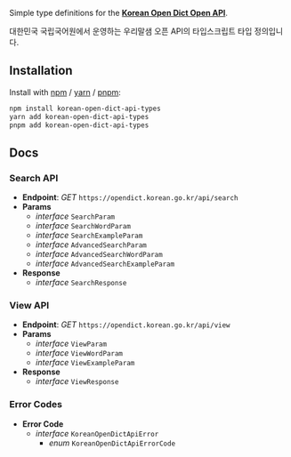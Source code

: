 Simple type definitions for the [**Korean Open Dict Open API**](https://opendict.korean.go.kr/service/openApiInfo).

대한민국 국립국어원에서 운영하는 우리말샘 오픈 API의 타입스크립트 타입 정의입니다.

## Installation

Install with [npm](https://www.npmjs.com/) / [yarn](https://yarnpkg.com/) / [pnpm](https://pnpm.js.org/):

```sh
npm install korean-open-dict-api-types
yarn add korean-open-dict-api-types
pnpm add korean-open-dict-api-types
```

## Docs

### Search API

- **Endpoint**: _GET_ `https://opendict.korean.go.kr/api/search`
- **Params**
  - _interface_ `SearchParam`
  - _interface_ `SearchWordParam`
  - _interface_ `SearchExampleParam`
  - _interface_ `AdvancedSearchParam`
  - _interface_ `AdvancedSearchWordParam`
  - _interface_ `AdvancedSearchExampleParam`
- **Response**
  - _interface_ `SearchResponse`

### View API

- **Endpoint**: _GET_ `https://opendict.korean.go.kr/api/view`
- **Params**
  - _interface_ `ViewParam`
  - _interface_ `ViewWordParam`
  - _interface_ `ViewExampleParam`
- **Response**
  - _interface_ `ViewResponse`

### Error Codes

- **Error Code**
  - _interface_ `KoreanOpenDictApiError`
    - _enum_ `KoreanOpenDictApiErrorCode`
